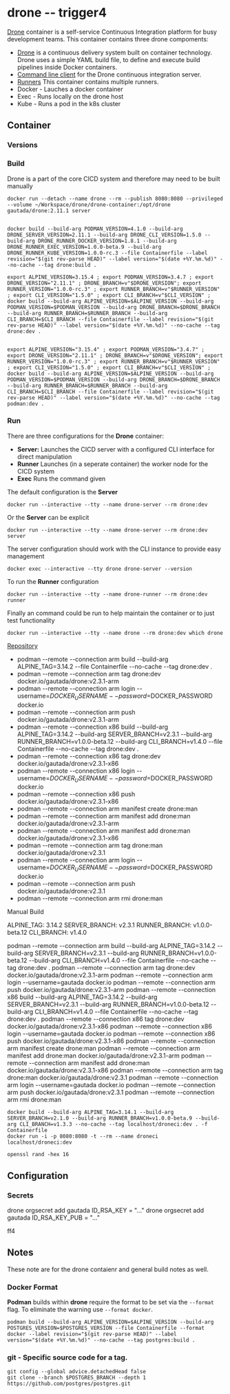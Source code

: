 # drone -- trigger4

[Drone](https://www.drone.io) container is a self-service Continuous Integration platform for busy development teams. This container contains three drone compoments:

- [Drone](https://github.com/harness/drone) is a continuous delivery system built on container technology. Drone uses a simple YAML build file, to define and execute build pipelines inside Docker containers.
- [Command line client](https://github.com/harness/drone-cli) for the Drone continuous integration server.
- [Runners](https://github.com/drone-runners) This container contains multiple runners.
 - Docker - Lauches a docker container
 - Exec - Runs locally on the drone host
 - Kube - Runs a pod in the k8s cluster
 
## Container

### Versions

### Build

Drone is a part of the core CICD system and therefore may need to be built manually

```
docker run --detach --name drone --rm --publish 8080:8080 --privileged --volume ~/Workspace/drone/drone-container:/opt/drone gautada/drone:2.11.1 server


docker build --build-arg PODMAN_VERSION=4.1.0 --build-arg DRONE_SERVER_VERSION=2.11.1 --build-arg DRONE_CLI_VERSION=1.5.0 --build-arg DRONE_RUNNER_DOCKER_VERSION=1.8.1 --build-arg DRONE_RUNNER_EXEC_VERSION=1.0.0-beta.9 --build-arg DRONE_RUNNER_KUBE_VERSION=1.0.0-rc.3 --file Containerfile --label revision="$(git rev-parse HEAD)" --label version="$(date +%Y.%m.%d)" --no-cache --tag drone:build .

export ALPINE_VERSION=3.15.4 ; export PODMAN_VERSION=3.4.7 ; export DRONE_VERSION="2.11.1" ; DRONE_BRANCH=v"$DRONE_VERSION"; export RUNNER_VERSION="1.0.0-rc.3" ; export RUNNER_BRANCH=v"$RUNNER_VERSION" ; export CLI_VERSION="1.5.0" ; export CLI_BRANCH=v"$CLI_VERSION" ; docker build --build-arg ALPINE_VERSION=$ALPINE_VERSION --build-arg PODMAN_VERSION=$PODMAN_VERSION --build-arg DRONE_BRANCH=$DRONE_BRANCH --build-arg RUNNER_BRANCH=$RUNNER_BRANCH --build-arg CLI_BRANCH=$CLI_BRANCH --file Containerfile --label revision="$(git rev-parse HEAD)" --label version="$(date +%Y.%m.%d)" --no-cache --tag drone:dev .


export ALPINE_VERSION="3.15.4" ; export PODMAN_VERSION="3.4.7" ; export DRONE_VERSION="2.11.1" ; DRONE_BRANCH=v"$DRONE_VERSION"; export RUNNER_VERSION="1.0.0-rc.3" ; export RUNNER_BRANCH=v"$RUNNER_VERSION" ; export CLI_VERSION="1.5.0" ; export CLI_BRANCH=v"$CLI_VERSION" ; docker build --build-arg ALPINE_VERSION=$ALPINE_VERSION --build-arg PODMAN_VERSION=$PODMAN_VERSION --build-arg DRONE_BRANCH=$DRONE_BRANCH --build-arg RUNNER_BRANCH=$RUNNER_BRANCH --build-arg CLI_BRANCH=$CLI_BRANCH --file Containerfile --label revision="$(git rev-parse HEAD)" --label version="$(date +%Y.%m.%d)" --no-cache --tag podman:dev .

```

### Run

There are three configurations for the **Drone** container:
- **Server:** Launches the CICD server with a configured CLI interface for direct manipulation
- **Runner** Launches (in a seperate container) the worker node for the CICD system
- **Exec** Runs the command given

The default configuration is the **Server**

```
docker run --interactive --tty --name drone-server --rm drone:dev
```

Or the **Server** can be explicit

```
docker run --interactive --tty --name drone-server --rm drone:dev server
```

The server configuration should work with the CLI instance to provide easy management

```
docker exec --interactive --tty drone drone-server --version
```

To run the **Runner** configuration

```
docker run --interactive --tty --name drone-runner --rm drone:dev runner
```

Finally an command could be run to help maintain the container or to just test functionality

```
docker run --interactive --tty --name drone --rm drone:dev which drone
```






[Repository](https://github.com/drone/drone)

  - podman --remote --connection arm build --build-arg ALPINE_TAG=3.14.2  --file Containerfile --no-cache  --tag drone:dev .
  - podman --remote --connection arm tag drone:dev docker.io/gautada/drone:v2.3.1-arm
  - podman --remote --connection arm login --username=$DOCKER_USERNAME --password=$DOCKER_PASSWORD docker.io
  - podman --remote --connection arm push docker.io/gautada/drone:v2.3.1-arm
  - podman --remote --connection x86 build --build-arg ALPINE_TAG=3.14.2  --build-arg SERVER_BRANCH=v2.3.1 --build-arg RUNNER_BRANCH=v1.0.0-beta.12 --build-arg CLI_BRANCH=v1.4.0 --file Containerfile --no-cache  --tag drone:dev .
  - podman --remote --connection x86 tag drone:dev docker.io/gautada/drone:v2.3.1-x86
  - podman --remote --connection x86 login --username=$DOCKER_USERNAME --password=$DOCKER_PASSWORD docker.io
  - podman --remote --connection x86 push docker.io/gautada/drone:v2.3.1-x86
  - podman --remote --connection arm manifest create drone:man
  - podman --remote --connection arm manifest add drone:man docker.io/gautada/drone:v2.3.1-arm
  - podman --remote --connection arm manifest add drone:man docker.io/gautada/drone:v2.3.1-x86
  - podman --remote --connection arm tag drone:man docker.io/gautada/drone:v2.3.1
  - podman --remote --connection arm login --username=$DOCKER_USERNAME --password=$DOCKER_PASSWORD docker.io
  - podman --remote --connection arm push docker.io/gautada/drone:v2.3.1
  - podman --remote --connection arm rmi drone:man


Manual Build

ALPINE_TAG: 3.14.2
SERVER_BRANCH: v2.3.1
RUNNER_BRANCH: v1.0.0-beta.12
CLI_BRANCH: v1.4.0
    
podman --remote --connection arm build --build-arg ALPINE_TAG=3.14.2 --build-arg SERVER_BRANCH=v2.3.1 --build-arg RUNNER_BRANCH=v1.0.0-beta.12 --build-arg CLI_BRANCH=v1.4.0 --file Containerfile --no-cache  --tag drone:dev .
podman --remote --connection arm tag drone:dev docker.io/gautada/drone:v2.3.1-arm
podman --remote --connection arm login --username=gautada docker.io
podman --remote --connection arm push docker.io/gautada/drone:v2.3.1-arm
podman --remote --connection x86 build --build-arg ALPINE_TAG=3.14.2  --build-arg SERVER_BRANCH=v2.3.1 --build-arg RUNNER_BRANCH=v1.0.0-beta.12 --build-arg CLI_BRANCH=v1.4.0 --file Containerfile --no-cache  --tag drone:dev .
podman --remote --connection x86 tag drone:dev docker.io/gautada/drone:v2.3.1-x86
podman --remote --connection x86 login --username=gautada docker.io
podman --remote --connection x86 push docker.io/gautada/drone:v2.3.1-x86
podman --remote --connection arm manifest create drone:man
podman --remote --connection arm manifest add drone:man docker.io/gautada/drone:v2.3.1-arm
podman --remote --connection arm manifest add drone:man docker.io/gautada/drone:v2.3.1-x86
podman --remote --connection arm tag drone:man docker.io/gautada/drone:v2.3.1
podman --remote --connection arm login --username=gautada docker.io
podman --remote --connection arm push docker.io/gautada/drone:v2.3.1
podman --remote --connection arm rmi drone:man

```
docker build --build-arg ALPINE_TAG=3.14.1 --build-arg SERVER_BRANCH=v2.1.0 --build-arg RUNNER_BRANCH=v1.0.0-beta.9 --build-arg CLI_BRANCH=v1.3.3 --no-cache --tag localhost/droneci:dev . -f Containerfile
docker run -i -p 8080:8080 -t --rm --name droneci localhost/droneci:dev 
```

```
openssl rand -hex 16
```

## Configuration

### Secrets

drone orgsecret add gautada ID_RSA_KEY = "..."
drone orgsecret add gautada ID_RSA_KEY_PUB = "..."

ff4


## Notes

These note are for the drone contaienr and general build notes as well.  

### Docker Format

**Podman** builds within **drone** require the format to be set via the `--format` flag. To eliminate the warning use `--format docker`.
 
 ```
podman build --build-arg ALPINE_VERSION=$ALPINE_VERSION --build-arg POSTGRES_VERSION=$POSTGRES_VERSION --file Containerfile --format docker --label revision="$(git rev-parse HEAD)" --label version="$(date +%Y.%m.%d)" --no-cache --tag postgres:build .
```

### git - Specific source code for a tag.

```
git config --global advice.detachedHead false
git clone --branch $POSTGRES_BRANCH --depth 1 https://github.com/postgres/postgres.git
```
